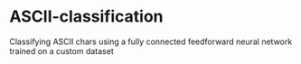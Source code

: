 # ASCII-classification
Classifying ASCII chars using a fully connected feedforward neural network trained on a custom dataset
